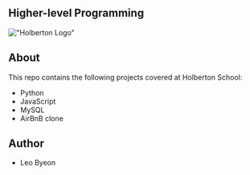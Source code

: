 ## Higher-level Programming

!["Holberton Logo"](https://www.holbertonschool.com/holberton-logo-twitter-card.png)

## About

This repo contains the following projects covered at Holberton School:

- Python
- JavaScript
- MySQL
- AirBnB clone

## Author

* Leo Byeon
